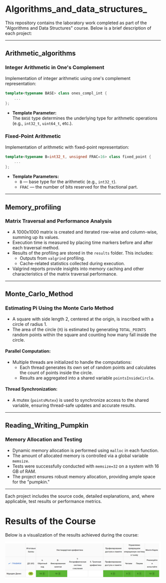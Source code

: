 ﻿# Algorithms_and_data_structures_

This repository contains the laboratory work completed as part of the "Algorithms and Data Structures" course. Below is a brief description of each project:

---

## **Arithmetic_algorithms**  
### **Integer Arithmetic in One's Complement**  
Implementation of integer arithmetic using one's complement representation:  
```cpp
template<typename BASE> class ones_compl_int {
    ...
};
```
- **Template Parameter:**  
  The `BASE` type determines the underlying type for arithmetic operations (e.g., `int32_t`, `uint64_t`, etc.).

### **Fixed-Point Arithmetic**  
Implementation of arithmetic with fixed-point representation:  
```cpp
template<typename B=int32_t, unsigned FRAC=16> class fixed_point {
    ...
};
```
- **Template Parameters:**  
  - `B` — base type for the arithmetic (e.g., `int32_t`).
  - `FRAC` — the number of bits reserved for the fractional part.

---

## **Memory_profiling**  
### **Matrix Traversal and Performance Analysis**  
- A 1000x1000 matrix is created and iterated row-wise and column-wise, summing up its values.  
- Execution time is measured by placing time markers before and after each traversal method.  
- Results of the profiling are stored in the `results` folder. This includes:
  - Outputs from `valgrind` profiling.
  - Cache-related statistics collected during execution.  
- Valgrind reports provide insights into memory caching and other characteristics of the matrix traversal performance.

---

## **Monte_Carlo_Method**  
### **Estimating Pi Using the Monte Carlo Method**  
- A square with side length 2, centered at the origin, is inscribed with a circle of radius 1.  
- The area of the circle (π) is estimated by generating `TOTAL_POINTS` random points within the square and counting how many fall inside the circle.  

#### **Parallel Computation:**  
- Multiple threads are initialized to handle the computations:  
  - Each thread generates its own set of random points and calculates the count of points inside the circle.  
  - Results are aggregated into a shared variable `pointsInsideCircle`.  

#### **Thread Synchronization:**  
- A mutex (`pointsMutex`) is used to synchronize access to the shared variable, ensuring thread-safe updates and accurate results.

---

## **Reading_Writing_Pumpkin**  
### **Memory Allocation and Testing**  
- Dynamic memory allocation is performed using `malloc` in each function.  
- The amount of allocated memory is controlled via a global variable `memsize`.  
- Tests were successfully conducted with `memsize=32` on a system with 16 GB of RAM.  
- The project ensures robust memory allocation, providing ample space for the "pumpkin."

---

Each project includes the source code, detailed explanations, and, where applicable, test results or performance metrics.

# Results of the Course

Below is a visualization of the results achieved during the course:


![Course Results](Course%20result_assessment/res_img.png)
